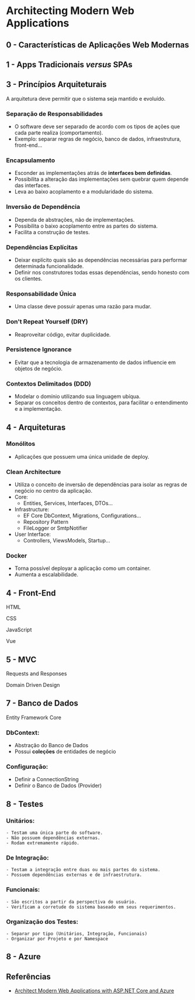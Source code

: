 # Architecting Modern Web Applications

## 0 - Características de Aplicações Web Modernas



## 1 - Apps Tradicionais *versus* SPAs



## 3 - Princípios Arquiteturais

A arquitetura deve permitir que o sistema seja mantido e evoluído.

### Separação de Responsabilidades
- O software deve ser separado de acordo com os tipos de ações que cada parte realiza (comportamento).
- Exemplo: separar regras de negócio, banco de dados, infraestrutura, front-end...

### Encapsulamento
- Esconder as implementações atrás de **interfaces bem definidas**.
- Possibilita a alteração das implementações sem quebrar quem depende das interfaces.
- Leva ao baixo acoplamento e a modularidade do sistema.

### Inversão de Dependência
- Dependa de abstrações, não de implementações.
- Possibilita o baixo acoplamento entre as partes do sistema.
- Facilita a construção de testes.

### Dependências Explícitas
- Deixar explícito quais são as dependências necessárias para performar determinada funcionalidade.
- Definir nos construtores todas essas dependências, sendo honesto com os clientes.

### Responsabilidade Única
- Uma classe deve possuir apenas uma razão para mudar.

### Don't Repeat Yourself (DRY)
- Reaproveitar código, evitar duplicidade.

### Persistence Ignorance
- Evitar que a tecnologia de armazenamento de dados influencie em objetos de negócio.

### Contextos Delimitados (DDD)
- Modelar o domínio utilizando sua linguagem ubíqua.
- Separar os conceitos dentro de contextos, para facilitar o entendimento e a implementação.

## 4 - Arquiteturas

### Monólitos
- Aplicações que possuem uma única unidade de deploy.

### Clean Architecture
- Utiliza o conceito de inversão de dependências para isolar as regras de negócio no centro da aplicação.
- Core:
    - Entities, Services, Interfaces, DTOs...
- Infrastructure:   
    - EF Core DbContext, Migrations, Configurations...
    - Repository Pattern
    - FileLogger or SmtpNotifier
- User Interface:
    - Controllers, ViewsModels, Startup...

### Docker
- Torna possível deployar a aplicação como um container.
- Aumenta a escalabilidade.

## 4 - Front-End

HTML

CSS

JavaScript

Vue

## 5 - MVC

Requests and Responses

Domain Driven Design

## 7 - Banco de Dados

Entity Framework Core

### DbContext:
- Abstração do Banco de Dados
- Possui **coleções** de entidades de negócio

### Configuração:
- Definir a ConnectionString
- Definir o Banco de Dados (Provider)

## 8 - Testes

### Unitários:
    - Testam uma única parte do software.
    - Não possuem dependências externas.
    - Rodam extremamente rápido.

### De Integração:
    - Testam a integração entre duas ou mais partes do sistema.
    - Possuem dependências externas e de infraestrutura.

### Funcionais:
    - São escritos a partir da perspectiva do usuário.
    - Verificam a corretude do sistema baseado em seus requerimentos.

### Organização dos Testes:
    - Separar por tipo (Unitários, Integração, Funcionais)
    - Organizar por Projeto e por Namespace

## 8 - Azure






## Referências
- [Architect Modern Web Applications with ASP.NET Core and Azure](https://docs.microsoft.com/en-us/dotnet/architecture/modern-web-apps-azure/)
